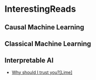 # InterestingReads

## Causal Machine Learning

## Classical Machine Learning

## Interpretable AI

- [Why should I trust you?\[Lime\]](https://arxiv.org/abs/1602.04938)
